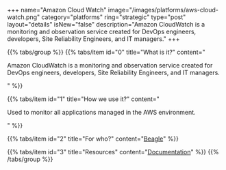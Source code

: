 +++
name="Amazon Cloud Watch"
image="/images/platforms/aws-cloud-watch.png"
category="platforms"
ring="strategic"
type="post"
layout="details"
isNew="false"
description="Amazon CloudWatch is a monitoring and observation service created for DevOps engineers, developers, Site Reliability Engineers, and IT managers."
+++

{{% tabs/group %}}
  {{% tabs/item id="0" title="What is it?" content="<p>Amazon CloudWatch is a monitoring and observation service created for DevOps engineers, developers, Site Reliability Engineers, and IT managers.</p>" %}}

  {{% tabs/item id="1" title="How we use it?" content="<p>Used to monitor all applications managed in the AWS environment.</p>" %}}

  {{% tabs/item id="2" title="For who?" content="<a href='https://usebeagle.io/' target='_blank'>Beagle</a>" %}}

  {{% tabs/item id="3" title="Resources" content="<a href='https://aws.amazon.com/pt/training/?nc2=h_ql_le_tc' target='_blank'>Documentation</a>" %}}
{{% /tabs/group %}}
